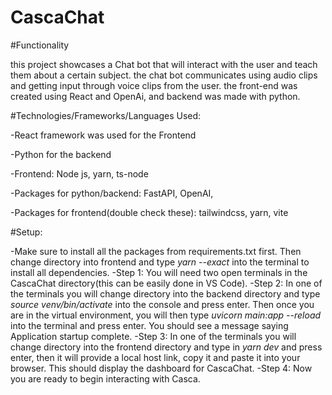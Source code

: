 # CascaChat

#Functionality

this project showcases a Chat bot that will interact with the user and teach them about a certain subject. the chat bot communicates using audio clips and getting input through voice clips from the user. the front-end was created using React and OpenAi, and backend was made with python.

#Technologies/Frameworks/Languages Used:

-React framework was used for the Frontend

-Python for the backend

-Frontend: Node js, yarn, ts-node

-Packages for python/backend: FastAPI, OpenAI,

-Packages for frontend(double check these): tailwindcss, yarn, vite


#Setup:

-Make sure to install all the packages from requirements.txt first. Then change directory into frontend and type _yarn --exact_ into the terminal to install all dependencies.
-Step 1: You will need two open terminals in the CascaChat directory(this can be easily done in VS Code).
-Step 2: In one of the terminals you will change directory into the backend directory and type _source venv/bin/activate_ into the console and press enter. Then once you are in the virtual environment, you will then type _uvicorn main:app --reload_ into the terminal and press enter. You should see a message saying Application startup complete.
-Step 3: In one of the terminals you will change directory into the frontend directory and type in _yarn dev_ and press enter, then it will provide a local host link, copy it and paste it into your browser. This should display the dashboard for CascaChat.
-Step 4: Now you are ready to begin interacting with Casca.

